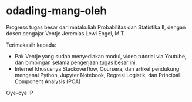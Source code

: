 # odading-mang-oleh

Progress tugas besar dari matakuliah Probabilitas dan Statistika II, dengan dosen pengajar Ventje Jeremias Lewi Engel, M.T.

Terimakasih kepada:
- Pak Ventje yang sudah menyediakan modul, video tutorial via Youtube, dan bimbingan selama pengerjaan tugas besar ini.
- Internet khususnya Stackoverflow, Coursera, dan artikel pendukung mengenai Python, Jupyter Notebook, Regresi Logistik, dan Principal Component Analysis (PCA)

Oye-oye :P
